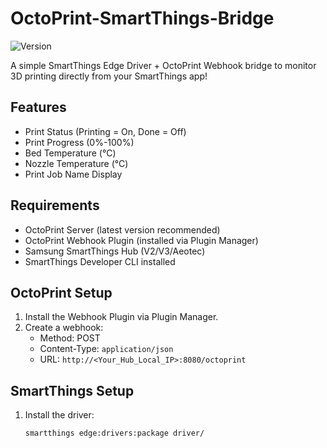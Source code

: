 # OctoPrint-SmartThings-Bridge

![Version](https://img.shields.io/badge/version-0.1.0-blue)

A simple SmartThings Edge Driver + OctoPrint Webhook bridge to monitor 3D printing directly from your SmartThings app!

## Features
- Print Status (Printing = On, Done = Off)
- Print Progress (0%-100%)
- Bed Temperature (°C)
- Nozzle Temperature (°C)
- Print Job Name Display

## Requirements
- OctoPrint Server (latest version recommended)
- OctoPrint Webhook Plugin (installed via Plugin Manager)
- Samsung SmartThings Hub (V2/V3/Aeotec)
- SmartThings Developer CLI installed

## OctoPrint Setup
1. Install the Webhook Plugin via Plugin Manager.
2. Create a webhook:
   - Method: POST
   - Content-Type: `application/json`
   - URL: `http://<Your_Hub_Local_IP>:8080/octoprint`

## SmartThings Setup
1. Install the driver:
   ```bash
   smartthings edge:drivers:package driver/
